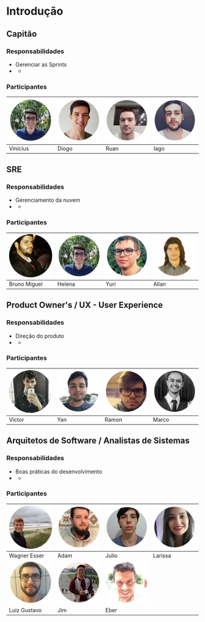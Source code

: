 # Introdução

## Capitão

### Responsabilidades

* Gerenciar as Sprints
* +

### Participantes

| ![vinicius](../.gitbook/assets/vinicius.png) | ![Vinicius](../.gitbook/assets/diogo.jpg) | ![Vinicius](../.gitbook/assets/ruan.jpg) | ![Vinicius](../.gitbook/assets/iago.png) |
| :--- | :--- | :--- | :--- |
|          Vinícius |            Diogo |              Ruan |             Iago |

## SRE

### Responsabilidades

* Gerenciamento da nuvem
* +

### Participantes

| ![Vinicius](../.gitbook/assets/bumblebee-bruno-sre.png) | ![Vinicius](../.gitbook/assets/vinicius.png) | ![Vinicius](../.gitbook/assets/yuri.jpg) | ![Vinicius](../.gitbook/assets/klimber.jpg) |
| :--- | :--- | :--- | :--- |
|       Bruno Miguel |           Helena |               Yuri |              Allan |

## Product Owner's / UX - User Experience

### Responsabilidades

* Direção do produto
* +

### Participantes

| ![Vinicius](../.gitbook/assets/bumblebee-victor-po.png) | ![Vinicius](../.gitbook/assets/yan2.jpg) | ![Vinicius](../.gitbook/assets/ramon.jpg) | ![Vinicius](../.gitbook/assets/marco.png) |
| :--- | :--- | :--- | :--- |
|           Victor |              Yan  |           Ramon |            Marco |

## Arquitetos de Software / Analistas de Sistemas

### Responsabilidades

* Boas práticas do desenvolvimento
* +

### Participantes

| ![Vinicius](../.gitbook/assets/bumblebee-wagner-arquiteto.png) | ![Vinicius](../.gitbook/assets/adam.png) | ![Vinicius](../.gitbook/assets/julio-caye.jpg) | ![Vinicius](../.gitbook/assets/larissa2.jpg) |
| :--- | :--- | :--- | :--- |
|       Wagner Esser |            Adam |              Julio |            Larissa |
| ![Vinicius](../.gitbook/assets/luiz-gustavo.jpg) | ![Vinicius](../.gitbook/assets/jim.jpg) | ![Vinicius](../.gitbook/assets/eber.jpg) |  |
|        Luiz Gustavo |              Jim |              Eber |  |




